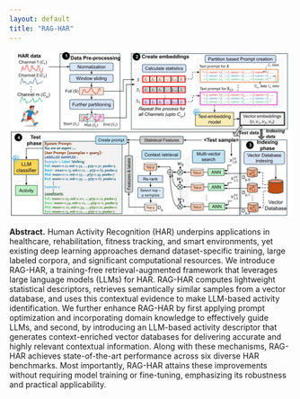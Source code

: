 ```yaml
---
layout: default
title: "RAG-HAR"
---
```


<div align="center">
  <img src="assets/images/Basic-HAR.jpg" alt="Basic HAR Overview" />
</div>

**Abstract.** Human Activity Recognition (HAR) underpins applications in healthcare, rehabilitation, fitness tracking, and smart environments, yet existing deep learning approaches demand dataset-specific training, large labeled corpora, and significant computational resources. We introduce RAG-HAR, a training-free retrieval-augmented framework that leverages large language models (LLMs) for HAR. RAG-HAR computes lightweight statistical descriptors, retrieves semantically similar samples from a vector database, and uses this contextual evidence to make LLM-based activity identification. We further enhance RAG-HAR by first applying prompt optimization and incorporating domain knowledge to effectively guide LLMs, and second, by introducing an LLM-based activity descriptor that generates context-enriched vector databases for delivering accurate and highly relevant contextual information. Along with these mechanisms, RAG-HAR achieves state-of-the-art performance across six diverse HAR benchmarks. Most importantly, RAG-HAR attains these improvements without requiring model training or fine-tuning, emphasizing its robustness and practical applicability.
